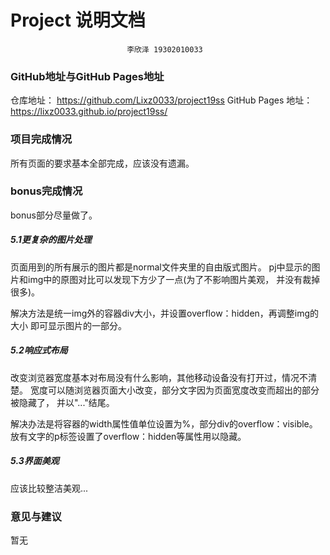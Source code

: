 Project 说明文档
==========
                              李欣泽 19302010033
### GitHub地址与GitHub Pages地址
仓库地址：
https://github.com/Lixz0033/project19ss
GitHub Pages 地址：
https://lixz0033.github.io/project19ss/
### 项目完成情况
所有页面的要求基本全部完成，应该没有遗漏。

### bonus完成情况
bonus部分尽量做了。
##### 5.1更复杂的图片处理
页面用到的所有展示的图片都是normal文件夹里的自由版式图片。
pj中显示的图片和img中的原图对比可以发现下方少了一点(为了不影响图片美观，
并没有裁掉很多)。

解决方法是统一img外的容器div大小，并设置overflow：hidden，再调整img的大小
即可显示图片的一部分。

##### 5.2响应式布局
改变浏览器宽度基本对布局没有什么影响，其他移动设备没有打开过，情况不清楚。
宽度可以随浏览器页面大小改变，部分文字因为页面宽度改变而超出的部分被隐藏了，
并以"..."结尾。

解决办法是将容器的width属性值单位设置为%，部分div的overflow：visible。
放有文字的p标签设置了overflow：hidden等属性用以隐藏。

##### 5.3界面美观
应该比较整洁美观...

### 意见与建议
暂无

